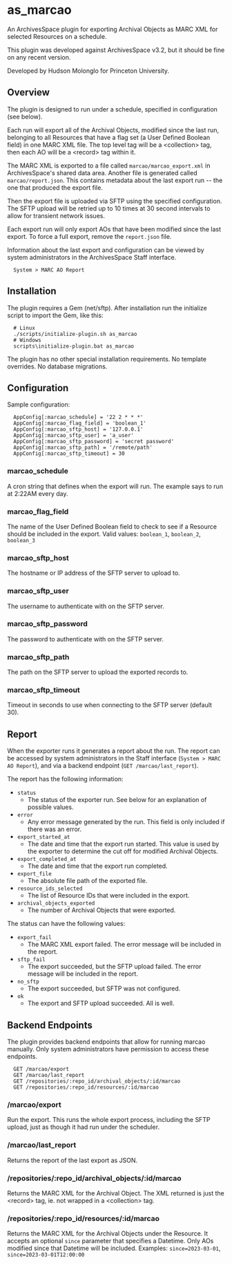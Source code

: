 
# as_marcao

An ArchivesSpace plugin for exporting Archival Objects as MARC XML for selected
Resources on a schedule.

This plugin was developed against ArchivesSpace v3.2, but it should be fine on
any recent version.

Developed by Hudson Molonglo for Princeton University.

## Overview

The plugin is designed to run under a schedule, specified in configuration (see
below).

Each run will export all of the Archival Objects, modified since the last run,
belonging to all Resources that have a flag set (a User Defined Boolean field)
in one MARC XML file. The top level tag will be a &lt;collection&gt; tag, then
each AO will be a &lt;record&gt; tag within it.

The MARC XML is exported to a file called `marcao/marcao_export.xml` in
ArchivesSpace's shared data area. Another file is generated called
`marcao/report.json`. This contains metadata about the last export run -- the
one that produced the export file.

Then the export file is uploaded via SFTP using the specified configuration.
The SFTP upload will be retried up to 10 times at 30 second intervals to
allow for transient network issues.

Each export run will only export AOs that have been modified since the last
export. To force a full export, remove the `report.json` file.

Information about the last export and configuration can be viewed by system
administrators in the ArchivesSpace Staff interface.
```
  System > MARC AO Report
```


## Installation

The plugin requires a Gem (net/sftp). After installation run the initialize
script to import the Gem, like this:
```
  # Linux
  ./scripts/initialize-plugin.sh as_marcao
  # Windows
  scripts\initialize-plugin.bat as_marcao
```

The plugin has no other special installation requirements.
No template overrides.
No database migrations.

## Configuration

Sample configuration:
```
  AppConfig[:marcao_schedule] = '22 2 * * *'
  AppConfig[:marcao_flag_field] = 'boolean_1'
  AppConfig[:marcao_sftp_host] = '127.0.0.1'
  AppConfig[:marcao_sftp_user] = 'a_user'
  AppConfig[:marcao_sftp_password] = 'secret password'
  AppConfig[:marcao_sftp_path] = '/remote/path'
  AppConfig[:marcao_sftp_timeout] = 30
```

### marcao_schedule
A cron string that defines when the export will run.
The example says to run at 2:22AM every day.

### marcao_flag_field
The name of the User Defined Boolean field to check to see if a Resource
should be included in the export.
Valid values: `boolean_1`, `boolean_2`, `boolean_3`

### marcao_sftp_host
The hostname or IP address of the SFTP server to upload to.

### marcao_sftp_user
The username to authenticate with on the SFTP server.

### marcao_sftp_password
The password to authenticate with on the SFTP server.

### marcao_sftp_path
The path on the SFTP server to upload the exported records to.

### marcao_sftp_timeout
Timeout in seconds to use when connecting to the SFTP server (default 30).


## Report

When the exporter runs it generates a report about the run. The report can be
accessed by system administrators in the Staff interface
(`System > MARC AO Report`), and via a backend endpoint
(`GET /marcao/last_report`).

The report has the following information:

  - `status`
      - The status of the exporter run. See below for an explanation of possible
        values.
  - `error`
      - Any error message generated by the run. This field is only included if
        there was an error.
  - `export_started_at`
      - The date and time that the export run started. This value is used by the
        exporter to determine the cut off for modified Archival Objects.
  - `export_completed_at`
      - The date and time that the export run completed.
  - `export_file`
      - The absolute file path of the exported file. 
  - `resource_ids_selected`
      - The list of Resource IDs that were included in the export.
  - `archival_objects_exported`
      - The number of Archival Objects that were exported.

The status can have the following values:

  - `export_fail`
      - The MARC XML export failed. The error message will be included in the
        report.
  - `sftp_fail`
      - The export succeeded, but the SFTP upload failed. The error message will
        be included in the report.
  - `no_sftp`
      - The export succeeded, but SFTP was not configured.
  - `ok`
      - The export and SFTP upload succeeded. All is well.


## Backend Endpoints

The plugin provides backend endpoints that allow for running marcao manually.
Only system administrators have permission to access these endpoints.

```
  GET /marcao/export
  GET /marcao/last_report
  GET /repositories/:repo_id/archival_objects/:id/marcao
  GET /repositories/:repo_id/resources/:id/marcao
```

### /marcao/export
Run the export. This runs the whole export process, including the SFTP upload,
just as though it had run under the scheduler.

### /marcao/last_report
Returns the report of the last export as JSON.

### /repositories/:repo_id/archival_objects/:id/marcao
Returns the MARC XML for the Archival Object. The XML returned is just the
&lt;record&gt; tag, ie. not wrapped in a &lt;collection&gt; tag.

### /repositories/:repo_id/resources/:id/marcao
Returns the MARC XML for the Archival Objects under the Resource.
It accepts an optional `since` parameter that specifies a Datetime.
Only AOs modified since that Datetime will be included.
Examples: `since=2023-03-01`, `since=2023-03-01T12:00:00`
